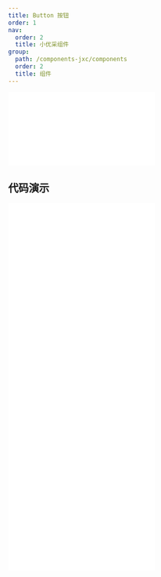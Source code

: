 ```yaml
---
title: Button 按钮
order: 1
nav:
  order: 2
  title: 小优采组件
group:
  path: /components-jxc/components
  order: 2
  title: 组件
---
```


<div>
<embed src="@docs-common/button/index.md"></embed>
</div>

## 代码演示

<Row gutter=8>
<Col span=12>
  <embed src="@abiz-rc-jxc/button/demo/basic-jxc.md"></embed>
  <embed src="@abiz-rc-jxc/button/demo/danger-jxc.md"></embed>
</Col> 
<Col span=12>
  <embed src="@abiz-rc-jxc/button/demo/block-jxc.md"></embed>
  <embed src="@abiz-rc-jxc/button/demo/icon-jxc.md"></embed>
</Col> 
</Row>

<div>
<embed src="@docs-common/button/index-api.md"></embed>
</div>
